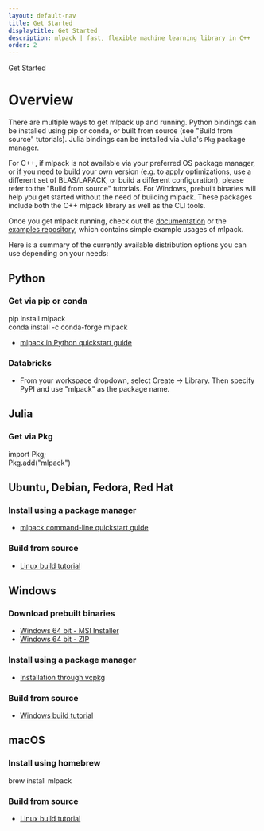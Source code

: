 ```yaml
---
layout: default-nav
title: Get Started
displaytitle: Get Started
description: mlpack | fast, flexible machine learning library in C++
order: 2
---
```


<div class="page-title-header">Get Started</div>

# Overview

There are multiple ways to get mlpack up and running. Python bindings can be
installed using pip or conda, or built from source (see "Build from source"
tutorials).  Julia bindings can be installed via Julia's `Pkg` package manager.

For C++, if mlpack is not available via your preferred OS package manager, or if
you need to build your own version (e.g. to apply optimizations, use a different
set of BLAS/LAPACK, or build a different configuration), please refer to the
"Build from source" tutorials.  For Windows, prebuilt binaries will help you get
started without the need of building mlpack. These packages include both the C++
mlpack library as well as the CLI tools.

Once you get mlpack running, check out the [documentation](docs.html) or the
[examples repository](https://github.com/mlpack/examples/), which contains
simple example usages of mlpack.

Here is a summary of the currently available distribution options you can use
depending on your needs:

## Python

### Get via pip or conda

<div class="quick-command">pip install mlpack</div>
<div class="quick-command">conda install -c conda-forge mlpack</div>

- [mlpack in Python quickstart guide](doc/mlpack-4.0.1/doxygen/python_quickstart.html)

### Databricks
- From your workspace dropdown, select Create -> Library. Then specify PyPI and
  use "mlpack" as the package name.

## Julia

### Get via Pkg

<div class="quick-command">import Pkg;<br />Pkg.add("mlpack")</div>

## Ubuntu, Debian, Fedora, Red Hat

### Install using a package manager
- [mlpack command-line quickstart guide](doc/mlpack-4.0.1/doxygen/cli_quickstart.html)

### Build from source
- [Linux build tutorial](doc/mlpack-4.0.1/doxygen/build.html)

## Windows

### Download prebuilt binaries
- [Windows 64 bit - MSI Installer](/files/mlpack-4.0.1.msi)
- [Windows 64 bit - ZIP](/files/mlpack-4.0.1.zip)

### Install using a package manager
- [Installation through vcpkg](doc/mlpack-4.0.1/doxygen/build_windows.html)

### Build from source
- [Windows build tutorial](doc/mlpack-4.0.1/doxygen/build_windows.html)

## macOS

### Install using homebrew
<div class="quick-command">brew install mlpack</div>

### Build from source 
- [Linux build tutorial](doc/mlpack-4.0.1/doxygen/build.html)

